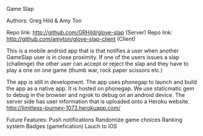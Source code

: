 Game Slap

Authors: Greg Hild & Amy Ton

Repo link: http://github.com/GRHild/glove-slap (Server)
Repo link: http://github.com/amyton/glove-slap-client (Client)

This is a mobile android app that is that notifies a user when another GameSlap user is in close proximity. If one of the users issues a slap (challenge) the other user can accept or reject the slap and they have to play a one on one game (thumb war, rock paper scissors etc.)

The app is still in development. The app uses phonegap to launch and build the app as a native app. It is hosted on phonegap. We use staticmatic gem to debug in the browser and ngrok to debug on an android device. The server side has user information that is uploaded onto a Heroku website. http://limitless-journey-1073.herokuapp.com/

Future Features:
  Push notifications
  Randomize game choices
  Ranking system
  Badges (gamefication)
  Lauch to iOS

